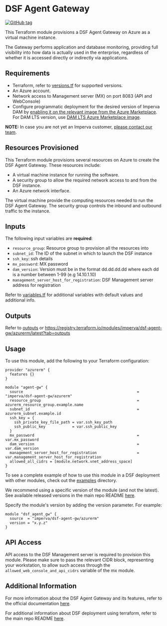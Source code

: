 # DSF Agent Gateway
[![GitHub tag](https://img.shields.io/github/v/tag/imperva/dsfkit.svg)](https://github.com/imperva/dsfkit/tags)

This Terraform module provisions a DSF Agent Gateway on Azure as a virtual machine instance.

The Gateway performs application and database monitoring, providing full visibility into how data is actually used in the enterprise, regardless of whether it is accessed directly or indirectly via applications.

## Requirements
* Terraform, refer to [versions.tf](versions.tf) for supported versions.
* An Azure account.
* Network access to Management server (MX) on port 8083 (API and WebConsole)
* Configure programmatic deployment for the desired version of Imperva DAM by [enabling it on the relevant image from the Azure Marketplace](https://portal.azure.com/#view/Microsoft_Azure_Marketplace/LegalTermsSkuProgrammaticAccessBlade/legalTermsSkuProgrammaticAccessData~/%7B%22product%22%3A%7B%22publisherId%22%3A%22imperva%22%2C%22offerId%22%3A%22imperva-dam-v14%22%2C%22planId%22%3A%22securesphere-imperva-dam-14%22%2C%22standardContractAmendmentsRevisionId%22%3Anull%2C%22isCspEnabled%22%3Atrue%7D%7D). For DAM LTS version, use [DAM LTS Azure Marketplace image](https://portal.azure.com/#view/Microsoft_Azure_Marketplace/LegalTermsSkuProgrammaticAccessBlade/legalTermsSkuProgrammaticAccessData~/%7B%22product%22%3A%7B%22publisherId%22%3A%22imperva%22%2C%22offerId%22%3A%22imperva-dam-v14-lts%22%2C%22planId%22%3A%22securesphere-imperva-dam-14%22%2C%22standardContractAmendmentsRevisionId%22%3Anull%2C%22isCspEnabled%22%3Atrue%7D%7D).

**NOTE:** In case you are not yet an Imperva customer, [please contact our team](https://www.imperva.com/contact-us/).

## Resources Provisioned
This Terraform module provisions several resources on Azure to create the DSF Agent Gateway. These resources include:
* A virtual machine instance for running the software.
* A security group to allow the required network access to and from the DSF instance.
* An Azure network interface.

The virtual machine provide the computing resources needed to run the DSF Agent Gateway. The security group controls the inbound and outbound traffic to the instance.

## Inputs

The following input variables are **required**:

* `resource_group`: Resource group to provision all the resources into
* `subnet_id`: The ID of the subnet in which to launch the DSF instance
* `ssh_key`: ssh details
* `mx_password`: MX password
* `dam_version`: Version must be in the format dd.dd.dd.dd where each dd is a number between 1-99 (e.g 14.10.1.10)
* `management_server_host_for_registration`: DSF Management server address for registration

Refer to [variables.tf](variables.tf) for additional variables with default values and additional info.

## Outputs

Refer to [outputs](outputs.tf) or https://registry.terraform.io/modules/imperva/dsf-agent-gw/azurerm/latest?tab=outputs


## Usage

To use this module, add the following to your Terraform configuration:

```
provider "azurerm" {
  features {}
}

module "agent-gw" {
  source                                                   = "imperva/dsf-agent-gw/azurerm"
  resource_group                                           = azurerm_resource_group.example.name
  subnet_id                                                = azurerm_subnet.example.id
  ssh_key = {
    ssh_private_key_file_path = var.ssh_key_path
    ssh_public_key            = var.ssh_public_key
  }
  mx_password                                              = var.mx_password
  dam_version                                              = var.dam_version
  management_server_host_for_registration                  = var.management_server_host_for_registration
  allowed_all_cidrs = [module.network.vnet_address_space]
}
```

To see a complete example of how to use this module in a DSF deployment with other modules, check out the [examples](../../../examples/) directory.

We recommend using a specific version of the module (and not the latest).
See available released versions in the main repo README [here](https://github.com/imperva/dsfkit#version-history).

Specify the module's version by adding the version parameter. For example:

```
module "dsf_agent_gw" {
  source  = "imperva/dsf-agent-gw/azurerm"
  version = "x.y.z"
}
```

## API Access
API access to the DSF Management server is required to provision this module. Please make sure to pass the relevant CIDR block, representing your workstation, to allow such access through the `allowed_web_console_and_api_cidrs` variable of the mx module.

## Additional Information

For more information about the DSF Agent Gateway and its features, refer to the official documentation [here](https://docs.imperva.com/bundle/v14.11-database-activity-monitoring-user-guide/page/378.htm).

For additional information about DSF deployment using terraform, refer to the main repo README [here](https://github.com/imperva/dsfkit/tree/1.7.32).